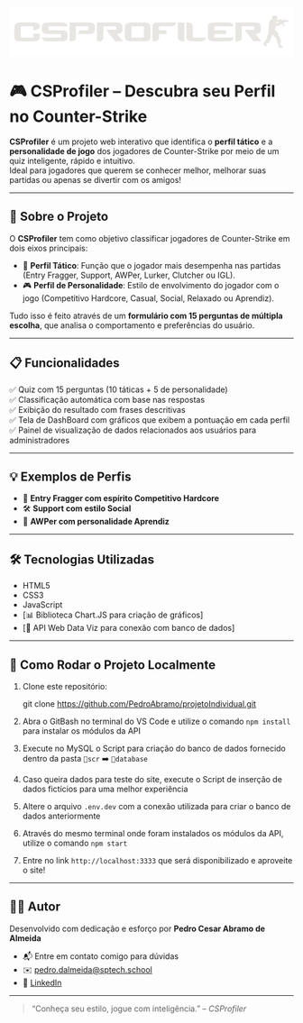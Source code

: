 ![logo CSPROFILER](public/css/images/csprofiler.png)
# 🎮 CSProfiler – Descubra seu Perfil no Counter-Strike

**CSProfiler** é um projeto web interativo que identifica o **perfil tático** e a **personalidade de jogo** dos jogadores de Counter-Strike por meio de um quiz inteligente, rápido e intuitivo.  
Ideal para jogadores que querem se conhecer melhor, melhorar suas partidas ou apenas se divertir com os amigos!

---

## 🧠 Sobre o Projeto

O **CSProfiler** tem como objetivo classificar jogadores de Counter-Strike em dois eixos principais:

- 🔫 **Perfil Tático**: Função que o jogador mais desempenha nas partidas (Entry Fragger, Support, AWPer, Lurker, Clutcher ou IGL).
- 🎮 **Perfil de Personalidade**: Estilo de envolvimento do jogador com o jogo (Competitivo Hardcore, Casual, Social, Relaxado ou Aprendiz).

Tudo isso é feito através de um **formulário com 15 perguntas de múltipla escolha**, que analisa o comportamento e preferências do usuário.

---

## 📋 Funcionalidades

✅ Quiz com 15 perguntas (10 táticas + 5 de personalidade)  
✅ Classificação automática com base nas respostas  
✅ Exibição do resultado com frases descritivas <br>
✅ Tela de DashBoard com gráficos que exibem a pontuação em cada perfil <br>
✅ Painel de visualização de dados relacionados aos usuários para administradores



---

## 💡 Exemplos de Perfis

- 🧨 **Entry Fragger com espírito Competitivo Hardcore**  
- 🛠️ **Support com estilo Social**  
- 🎯 **AWPer com personalidade Aprendiz**

---

## 🛠️ Tecnologias Utilizadas

- HTML5  
- CSS3  
- JavaScript 
- [📊 Biblioteca Chart.JS para criação de gráficos]
- [🔗 API Web Data Viz para conexão com banco de dados]


---


## 🚀 Como Rodar o Projeto Localmente

1. Clone este repositório:
   
   git clone https://github.com/PedroAbramo/projetoIndividual.git

2. Abra o GitBash no terminal do VS Code e utilize o comando `npm install` para instalar os módulos da API

3. Execute no MySQL o Script para criação do banco de dados fornecido dentro da pasta `📁scr` ➡️ `📁database`

4. Caso queira dados para teste do site, execute o Script de inserção de dados fictícios para uma melhor experiência

5. Altere o arquivo `.env.dev` com a conexão utilizada para criar o banco de dados anteriormente

5. Através do mesmo terminal onde foram instalados os módulos da API, utilize o comando `npm start`

4. Entre no link `http://localhost:3333` que será disponibilizado e aproveite o site!



---

## 👨‍💻 Autor

Desenvolvido com dedicação e esforço por **Pedro Cesar Abramo de Almeida**  
- 📬 Entre em contato comigo para dúvidas
- ✉️ pedro.dalmeida@sptech.school 
- 🔗 [LinkedIn](https://www.linkedin.com/in/pedro-cesar-0a91002ab/)

---

> “Conheça seu estilo, jogue com inteligência.” – *CSProfiler*
